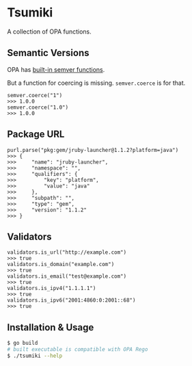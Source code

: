 # Tsumiki

A collection of OPA functions.

## Semantic Versions

OPA has [built-in semver functions](https://www.openpolicyagent.org/docs/latest/policy-reference/#semver).

But a function for coercing is missing. `semver.coerce` is for that.

```rego
semver.coerce("1")
>>> 1.0.0
semver.coerce("1.0")
>>> 1.0.0
```

## Package URL

```rego
purl.parse("pkg:gem/jruby-launcher@1.1.2?platform=java")
>>> {
>>>     "name": "jruby-launcher",
>>>     "namespace": "",
>>>     "qualifiers": {
>>>         "key": "platform",
>>>         "value": "java"
>>>     },
>>>     "subpath": "",
>>>     "type": "gem",
>>>     "version": "1.1.2"
>>> }
```

## Validators

```rego
validators.is_url("http://example.com")
>>> true
validators.is_domain("example.com")
>>> true
validators.is_email("test@example.com")
>>> true
validators.is_ipv4("1.1.1.1")
>>> true
validators.is_ipv6("2001:4860:0:2001::68")
>>> true
```

## Installation & Usage

```bash
$ go build
# built executable is compatible with OPA Rego
$ ./tsumiki --help
```
